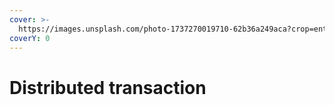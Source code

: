 ```yaml
---
cover: >-
  https://images.unsplash.com/photo-1737270019710-62b36a249aca?crop=entropy&cs=srgb&fm=jpg&ixid=M3wxOTcwMjR8MHwxfHJhbmRvbXx8fHx8fHx8fDE3Mzk1MjUxNTJ8&ixlib=rb-4.0.3&q=85
coverY: 0
---
```


# Distributed transaction

